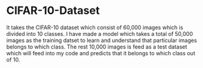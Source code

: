 # CIFAR-10-Dataset
It takes the CIFAR-10 dataset which consist of 60,000 images which is divided into 10 classes.
I have made a model which takes a total of 50,000 images as the training datset to learn and understand that particular images belongs to which class.
The rest 10,000 images is feed as a test dataset which will feed into my code and predicts that it belongs to which class out of 10.
